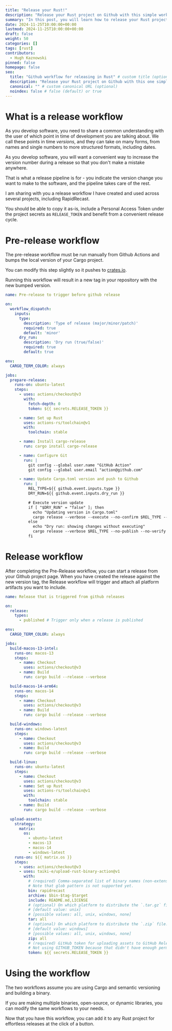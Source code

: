 ```yaml
---
title: "Release your Rust!"
description: "Release your Rust project on Github with this simple workflow"
summary: "In this post, you will learn how to release your Rust project while conveniently handling release versions."
date: 2024-11-25T10:00:00+00:00
lastmod: 2024-11-25T10:00:00+00:00
draft: false
weight: 50
categories: []
tags: [rust]
contributors:
  - Hugh Kaznowski
pinned: false
homepage: false
seo:
  title: "Github workflow for releasing in Rust" # custom title (optional)
  description: "Release your Rust project on Github with this one simple snippet" # custom description (recommended)
  canonical: "" # custom canonical URL (optional)
  noindex: false # false (default) or true
---
```


# What is a release workflow

As you develop software, you need to share a common understanding with the user of which point in time of development you are talking about.
We call these points in time *versions*, and they can take on many forms, from names and single numbers to more structured formats, including dates.

As you develop software, you will want a convenient way to increase the version number during a release so that you don't make a mistake anywhere.

That is what a release pipeline is for - you indicate the version change you want to make to the software, and the pipeline takes care of the rest.

I am sharing with you a release workflow I have created and used across several projects, including RapidRecast.

You should be able to copy it as-is, include a Personal Access Token under the project secrets as `RELEASE_TOKEN` and benefit from a convenient release cycle.

# Pre-release workflow

The pre-release workflow must be run manually from Github Actions and bumps the local version of your Cargo project.

You can modify this step slightly so it pushes to [crates.io](https://crates.io).

Running this workflow will result in a new tag in your repository with the new bumped version.

```yaml
name: Pre-release to trigger before github release

on:
  workflow_dispatch:
    inputs:
      type:
        description: 'Type of release (major/minor/patch)'
        required: true
        default: 'minor'
      dry_run:
        description: 'Dry run (true/false)'
        required: true
        default: true

env:
  CARGO_TERM_COLOR: always

jobs:
  prepare-release:
    runs-on: ubuntu-latest
    steps:
      - uses: actions/checkout@v3
        with:
          fetch-depth: 0
          token: ${{ secrets.RELEASE_TOKEN }}

      - name: Set up Rust
        uses: actions-rs/toolchain@v1
        with:
          toolchain: stable

      - name: Install cargo-release
        run: cargo install cargo-release

      - name: Configure Git
        run: |
          git config --global user.name "GitHub Action"
          git config --global user.email "action@github.com"

      - name: Update Cargo.toml version and push to Github
        run: |
          REL_TYPE=${{ github.event.inputs.type }}
          DRY_RUN=${{ github.event.inputs.dry_run }}

          # Execute version update
          if [ "$DRY_RUN" = "false" ]; then
            echo "Updating version in Cargo.toml"
            cargo release --verbose --execute --no-confirm $REL_TYPE --no-publish --no-verify
          else
            echo "Dry run: showing changes without executing"
            cargo release --verbose $REL_TYPE --no-publish --no-verify
          fi
```

# Release workflow

After completing the Pre-Release workflow, you can start a release from your Github project page.
When you have created the release against the new version tag, the Release workflow will trigger and attach all platform artifacts you want to include.

```yaml
name: Release that is triggered from github releases

on:
  release:
    types:
      - published # Trigger only when a release is published

env:
  CARGO_TERM_COLOR: always

jobs:
  build-macos-13-intel:
    runs-on: macos-13
    steps:
      - name: Checkout
        uses: actions/checkout@v3
      - name: Build
        run: cargo build --release --verbose

  build-macos-14-arm64:
    runs-on: macos-14
    steps:
      - name: Checkout
        uses: actions/checkout@v3
      - name: Build
        run: cargo build --release --verbose

  build-windows:
    runs-on: windows-latest
    steps:
      - name: Checkout
        uses: actions/checkout@v3
      - name: Build
        run: cargo build --release --verbose

  build-linux:
    runs-on: ubuntu-latest
    steps:
      - name: Checkout
        uses: actions/checkout@v3
      - name: Set up Rust
        uses: actions-rs/toolchain@v1
        with:
          toolchain: stable
      - name: Build
        run: cargo build --release --verbose

  upload-assets:
    strategy:
      matrix:
        os:
          - ubuntu-latest
          - macos-13
          - macos-14
          - windows-latest
    runs-on: ${{ matrix.os }}
    steps:
      - uses: actions/checkout@v3
      - uses: taiki-e/upload-rust-binary-action@v1
        with:
          # (required) Comma-separated list of binary names (non-extension portion of filename) to build and upload.
          # Note that glob pattern is not supported yet.
          bin: rapidrecast
          archive: $bin-$tag-$target
          include: README.md,LICENSE
          # (optional) On which platform to distribute the `.tar.gz` file.
          # [default value: unix]
          # [possible values: all, unix, windows, none]
          tar: all
          # (optional) On which platform to distribute the `.zip` file.
          # [default value: windows]
          # [possible values: all, unix, windows, none]
          zip: all
          # (required) GitHub token for uploading assets to GitHub Releases.
          # Not using GITHUB_TOKEN because that didn't have enough permissions?
          token: ${{ secrets.RELEASE_TOKEN }}
```

# Using the workflow

The two workflows assume you are using Cargo and semantic versioning and building a binary.

If you are making multiple binaries, open-source, or dynamic libraries, you can modify the same workflows to your needs.

Now that you have this workflow, you can add it to any Rust project for effortless releases at the click of a button.
